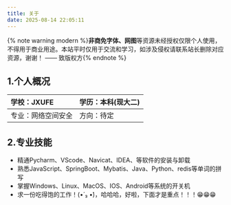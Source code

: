 ```yaml
---
title: 关于
date: 2025-08-14 22:05:11
---
```


{% note warning modern %}<b>非商免字体、网图</b>等资源未经授权仅限个人使用，不得用于商业用途。本站平时仅用于交流和学习，如涉及侵权请联系站长删除对应资源，谢谢！ —— 致版权方{% endnote %}

## 1.个人概况

| 学校：JXUFE       | 学历：本科(现大二) |
|:------------------|:-------------------|  
| 专业：网络空间安全 | 方向：待定         |

## 2.专业技能

* 精通Pycharm、VScode、Navicat、IDEA、等软件的安装与卸载
* 熟悉JavaScript、SpringBoot、Mybatis、Java、Python、redis等单词的拼写
* 掌握Windows、Linux、MacOS、IOS、Android等系统的开关机
* 求一份吃得饱的工作！(•́ ₃ •̀)，哈哈哈，好啦，下面才是重点！！！😁😁😁

<div>
<div/>

